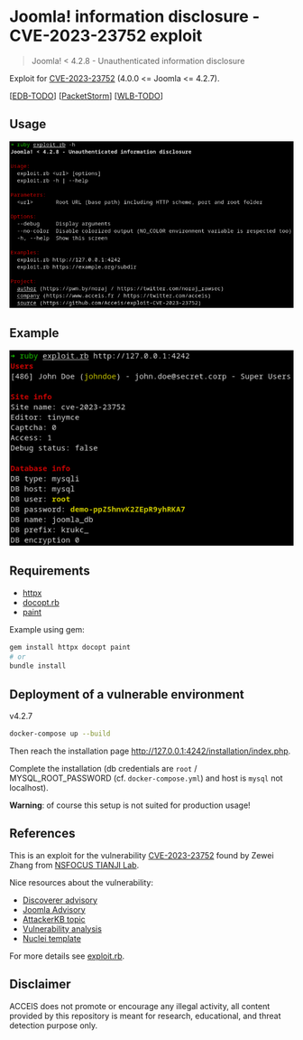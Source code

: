 # Joomla! information disclosure - CVE-2023-23752 exploit

> Joomla! < 4.2.8 - Unauthenticated information disclosure

Exploit for [CVE-2023-23752][CVE-2023-23752] (4.0.0 <= Joomla <= 4.2.7).

[[EDB-TODO](https://www.exploit-db.com/exploits/TODO)] [[PacketStorm](https://packetstormsecurity.com/files/171474/Joomla-4.2.7-Unauthenticated-Information-Disclosure.html)] [[WLB-TODO](https://cxsecurity.com/issue/WLB-TODO)]

## Usage

![help message](assets/help.png)

## Example

![example of exploitation](assets/example.png)

## Requirements

- [httpx](https://gitlab.com/honeyryderchuck/httpx)
- [docopt.rb](https://github.com/docopt/docopt.rb)
- [paint](https://github.com/janlelis/paint)

Example using gem:

```bash
gem install httpx docopt paint
# or
bundle install
```

## Deployment of a vulnerable environment

v4.2.7

```bash
docker-compose up --build
```

Then reach the installation page http://127.0.0.1:4242/installation/index.php.

Complete the installation (db credentials are `root` / MYSQL_ROOT_PASSWORD (cf. `docker-compose.yml`) and host is `mysql` not localhost).

**Warning**: of course this setup is not suited for production usage!

## References

This is an exploit for the vulnerability [CVE-2023-23752][CVE-2023-23752] found by Zewei Zhang from [NSFOCUS TIANJI Lab][1].

Nice resources about the vulnerability:

- [Discoverer advisory][2]
- [Joomla Advisory][3]
- [AttackerKB topic][4]
- [Vulnerability analysis][5]
- [Nuclei template][6]

For more details see [exploit.rb](exploit.rb).

## Disclaimer

ACCEIS does not promote or encourage any illegal activity, all content provided by this repository is meant for research, educational, and threat detection purpose only.

[CVE-2023-23752]: https://nvd.nist.gov/vuln/detail/CVE-2023-23752
[1]:https://nsfocusglobal.com/company-overview/nsfocus-security-labs/
[2]:https://nsfocusglobal.com/joomla-unauthorized-access-vulnerability-cve-2023-23752-notice/
[3]:https://developer.joomla.org/security-centre/894-20230201-core-improper-access-check-in-webservice-endpoints.html
[4]:https://attackerkb.com/topics/18qrh3PXIX/cve-2023-23752
[5]:https://vulncheck.com/blog/joomla-for-rce
[6]:https://github.com/projectdiscovery/nuclei-templates/blob/main/cves/2023/CVE-2023-23752.yaml
